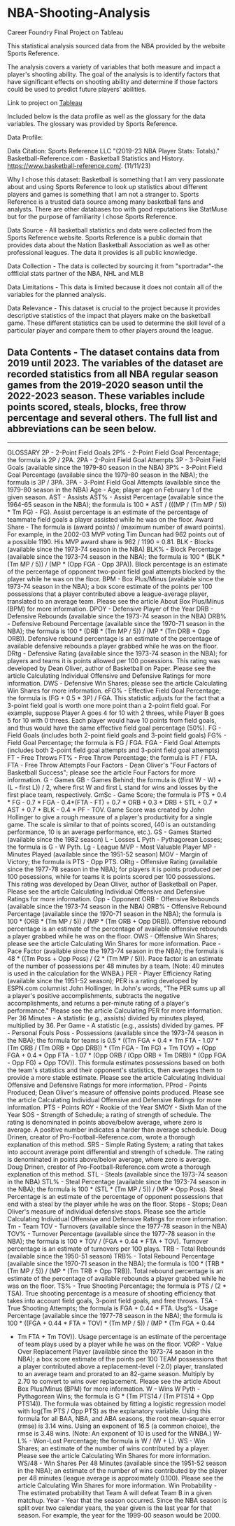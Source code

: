 # NBA-Shooting-Analysis
Career Foundry Final Project on Tableau

This statistical analysis sourced data from the NBA provided by the website Sports Reference. 

The analysis covers a variety of variables that both measure and impact a player's shooting ability. The goal of the analysis is to identify factors that have significant effects on shooting ability and determine if those factors could be used to predict future players' abilities.

Link to project on [Tableau]([https://public.tableau.com/shared/SMPBF427Q?:display_count=n&:origin=viz_share_link](https://public.tableau.com/views/CareerFoundryProject6_73/PROJECT?:language=en-US&publish=yes&:display_count=n&:origin=viz_share_link))

Included below is the data profile as well as the glossary for the data variables. The glossary was provided by Sports Reference.

Data Profile:

Data Citation: Sports Reference LLC "(2019-23 NBA Player Stats: Totals)."
Basketball-Reference.com - Basketball Statistics and History.
https://www.basketball-reference.com/. (11/11/23)

Why I chose this dataset: Basketball is something that I am very passionate
about and using Sports Reference to look up statistics about different players
and games is something that I am not a stranger to. Sports Reference is a
trusted data source among many basketball fans and analysts. There are
other databases too with good reputations like StatMuse but for the purpose
of familiarity I chose Sports Reference.

Data Source - All basketball statistics and data were collected from the Sports
Reference website. Sports Reference is a public domain that provides data
about the Nation Basketball Association as well as other professional leagues.
The data it provides is all public knowledge.

Data Collection - The data is collected by sourcing it from "sportradar"-the
offficial stats partner of the NBA, NHL and MLB

Data Limitations - This data is limited because it does not contain all of the
variables for the planned analysis.

Data Relevance - This dataset is crucial to the project because it provides
descriptive statistics of the impact that players make on the basketball game.
These different statistics can be used to determine the skill level of a
particular player and compare them to other players around the league.

Data Contents - The dataset contains data from 2019 until 2023. The variables
of the dataset are recorded statistics from all NBA regular season games from
the 2019-2020 season until the 2022-2023 season. These variables include
points scored, steals, blocks, free throw percentage and several others. The full
list and abbreviations can be seen below.
------------------------------------------------------------------------------------------------------
------------------------------------------------------------------------
GLOSSARY
2P - 2-Point Field Goals
2P% - 2-Point Field Goal Percentage; the formula is 2P / 2PA.
2PA - 2-Point Field Goal Attempts
3P - 3-Point Field Goals (available since the 1979-80 season in the NBA)
3P% - 3-Point Field Goal Percentage (available since the 1979-80 season in the
NBA); the formula is 3P / 3PA.
3PA - 3-Point Field Goal Attempts (available since the 1979-80 season in the
NBA)
Age - Age; player age on February 1 of the given season.
AST - Assists
AST% - Assist Percentage (available since the 1964-65 season in the NBA); the
formula is 100 * AST / (((MP / (Tm MP / 5)) * Tm FG) - FG). Assist percentage is
an estimate of the percentage of teammate field goals a player assisted while
he was on the floor.
Award Share - The formula is (award points) / (maximum number of award
points). For example, in the 2002-03 MVP voting Tim Duncan had 962 points
out of a possible 1190. His MVP award share is 962 / 1190 = 0.81.
BLK - Blocks (available since the 1973-74 season in the NBA)
BLK% - Block Percentage (available since the 1973-74 season in the NBA); the
formula is 100 * (BLK * (Tm MP / 5)) / (MP * (Opp FGA - Opp 3PA)). Block
percentage is an estimate of the percentage of opponent two-point field goal
attempts blocked by the player while he was on the floor.
BPM - Box Plus/Minus (available since the 1973-74 season in the NBA); a box
score estimate of the points per 100 possessions that a player contributed
above a league-average player, translated to an average team. Please see the
article About Box Plus/Minus (BPM) for more information.
DPOY - Defensive Player of the Year
DRB - Defensive Rebounds (available since the 1973-74 season in the NBA)
DRB% - Defensive Rebound Percentage (available since the 1970-71 season in
the NBA); the formula is 100 * (DRB * (Tm MP / 5)) / (MP * (Tm DRB + Opp
ORB)). Defensive rebound percentage is an estimate of the percentage of
available defensive rebounds a player grabbed while he was on the floor.
DRtg - Defensive Rating (available since the 1973-74 season in the NBA); for
players and teams it is points allowed per 100 posessions. This rating was
developed by Dean Oliver, author of Basketball on Paper. Please see the
article Calculating Individual Offensive and Defensive Ratings for more
information.
DWS - Defensive Win Shares; please see the article Calculating Win Shares for
more information.
eFG% - Effective Field Goal Percentage; the formula is (FG + 0.5 * 3P) / FGA.
This statistic adjusts for the fact that a 3-point field goal is worth one more
point than a 2-point field goal. For example, suppose Player A goes 4 for 10
with 2 threes, while Player B goes 5 for 10 with 0 threes. Each player would
have 10 points from field goals, and thus would have the same effective field
goal percentage (50%).
FG - Field Goals (includes both 2-point field goals and 3-point field goals)
FG% - Field Goal Percentage; the formula is FG / FGA.
FGA - Field Goal Attempts (includes both 2-point field goal attempts and
3-point field goal attempts)
FT - Free Throws
FT% - Free Throw Percentage; the formula is FT / FTA.
FTA - Free Throw Attempts
Four Factors - Dean Oliver's "Four Factors of Basketball Success"; please see
the article Four Factors for more information.
G - Games
GB - Games Behind; the formula is ((first W - W) + (L - first L)) / 2, where first W
and first L stand for wins and losses by the first place team, respectively.
GmSc - Game Score; the formula is PTS + 0.4 * FG - 0.7 * FGA - 0.4*(FTA - FT) +
0.7 * ORB + 0.3 * DRB + STL + 0.7 * AST + 0.7 * BLK - 0.4 * PF - TOV. Game Score
was created by John Hollinger to give a rough measure of a player's
productivity for a single game. The scale is similar to that of points scored, (40
is an outstanding performance, 10 is an average performance, etc.).
GS - Games Started (available since the 1982 season)
L - Losses
L Pyth - Pythagorean Losses; the formula is G - W Pyth.
Lg - League
MVP - Most Valuable Player
MP - Minutes Played (available since the 1951-52 season)
MOV - Margin of Victory; the formula is PTS - Opp PTS.
ORtg - Offensive Rating (available since the 1977-78 season in the NBA); for
players it is points produced per 100 posessions, while for teams it is points
scored per 100 possessions. This rating was developed by Dean Oliver, author
of Basketball on Paper. Please see the article Calculating Individual Offensive
and Defensive Ratings for more information.
Opp - Opponent
ORB - Offensive Rebounds (available since the 1973-74 season in the NBA)
ORB% - Offensive Rebound Percentage (available since the 1970-71 season in
the NBA); the formula is 100 * (ORB * (Tm MP / 5)) / (MP * (Tm ORB + Opp
DRB)). Offensive rebound percentage is an estimate of the percentage of
available offensive rebounds a player grabbed while he was on the floor.
OWS - Offensive Win Shares; please see the article Calculating Win Shares for
more information.
Pace - Pace Factor (available since the 1973-74 season in the NBA); the
formula is 48 * ((Tm Poss + Opp Poss) / (2 * (Tm MP / 5))). Pace factor is an
estimate of the number of possessions per 48 minutes by a team. (Note: 40
minutes is used in the calculation for the WNBA.)
PER - Player Efficiency Rating (available since the 1951-52 season); PER is a
rating developed by ESPN.com columnist John Hollinger. In John's words,
"The PER sums up all a player's positive accomplishments, subtracts the
negative accomplishments, and returns a per-minute rating of a player's
performance." Please see the article Calculating PER for more information.
Per 36 Minutes - A statistic (e.g., assists) divided by minutes played, multiplied
by 36.
Per Game - A statistic (e.g., assists) divided by games.
PF - Personal Fouls
Poss - Possessions (available since the 1973-74 season in the NBA); the formula
for teams is 0.5 * ((Tm FGA + 0.4 * Tm FTA - 1.07 * (Tm ORB / (Tm ORB + Opp
DRB)) * (Tm FGA - Tm FG) + Tm TOV) + (Opp FGA + 0.4 * Opp FTA - 1.07 * (Opp
ORB / (Opp ORB + Tm DRB)) * (Opp FGA - Opp FG) + Opp TOV)). This formula
estimates possessions based on both the team's statistics and their
opponent's statistics, then averages them to provide a more stable estimate.
Please see the article Calculating Individual Offensive and Defensive Ratings
for more information.
PProd - Points Produced; Dean Oliver's measure of offensive points produced.
Please see the article Calculating Individual Offensive and Defensive Ratings
for more information.
PTS - Points
ROY - Rookie of the Year
SMOY - Sixth Man of the Year
SOS - Strength of Schedule; a rating of strength of schedule. The rating is
denominated in points above/below average, where zero is average. A positive
number indicates a harder than average schedule. Doug Drinen, creator of
Pro-Football-Reference.com, wrote a thorough explanation of this method.
SRS - Simple Rating System; a rating that takes into account average point
differential and strength of schedule. The rating is denominated in points
above/below average, where zero is average. Doug Drinen, creator of
Pro-Football-Reference.com wrote a thorough explanation of this method.
STL - Steals (available since the 1973-74 season in the NBA)
STL% - Steal Percentage (available since the 1973-74 season in the NBA); the
formula is 100 * (STL * (Tm MP / 5)) / (MP * Opp Poss). Steal Percentage is an
estimate of the percentage of opponent possessions that end with a steal by
the player while he was on the floor.
Stops - Stops; Dean Oliver's measure of individual defensive stops. Please see
the article Calculating Individual Offensive and Defensive Ratings for more
information.
Tm - Team
TOV - Turnovers (available since the 1977-78 season in the NBA)
TOV% - Turnover Percentage (available since the 1977-78 season in the NBA);
the formula is 100 * TOV / (FGA + 0.44 * FTA + TOV). Turnover percentage is an
estimate of turnovers per 100 plays.
TRB - Total Rebounds (available since the 1950-51 season)
TRB% - Total Rebound Percentage (available since the 1970-71 season in the
NBA); the formula is 100 * (TRB * (Tm MP / 5)) / (MP * (Tm TRB + Opp TRB)).
Total rebound percentage is an estimate of the percentage of available
rebounds a player grabbed while he was on the floor.
TS% - True Shooting Percentage; the formula is PTS / (2 * TSA). True shooting
percentage is a measure of shooting efficiency that takes into account field
goals, 3-point field goals, and free throws.
TSA - True Shooting Attempts; the formula is FGA + 0.44 * FTA.
Usg% - Usage Percentage (available since the 1977-78 season in the NBA); the
formula is 100 * ((FGA + 0.44 * FTA + TOV) * (Tm MP / 5)) / (MP * (Tm FGA + 0.44
* Tm FTA + Tm TOV)). Usage percentage is an estimate of the percentage of
team plays used by a player while he was on the floor.
VORP - Value Over Replacement Player (available since the 1973-74 season in
the NBA); a box score estimate of the points per 100 TEAM possessions that a
player contributed above a replacement-level (-2.0) player, translated to an
average team and prorated to an 82-game season. Multiply by 2.70 to convert
to wins over replacement. Please see the article About Box Plus/Minus (BPM)
for more information.
W - Wins
W Pyth - Pythagorean Wins; the formula is G * (Tm PTS14 / (Tm PTS14 + Opp
PTS14)). The formula was obtained by fitting a logistic regression model with
log(Tm PTS / Opp PTS) as the explanatory variable. Using this formula for all
BAA, NBA, and ABA seasons, the root mean-square error (rmse) is 3.14 wins.
Using an exponent of 16.5 (a common choice), the rmse is 3.48 wins. (Note: An
exponent of 10 is used for the WNBA.)
W-L% - Won-Lost Percentage; the formula is W / (W + L).
WS - Win Shares; an estimate of the number of wins contributed by a player.
Please see the article Calculating Win Shares for more information.
WS/48 - Win Shares Per 48 Minutes (available since the 1951-52 season in the
NBA); an estimate of the number of wins contributed by the player per 48
minutes (league average is approximately 0.100). Please see the article
Calculating Win Shares for more information.
Win Probability - The estimated probability that Team A will defeat Team B in
a given matchup.
Year - Year that the season occurred. Since the NBA season is split over two
calendar years, the year given is the last year for that season. For example, the
year for the 1999-00 season would be 2000.
